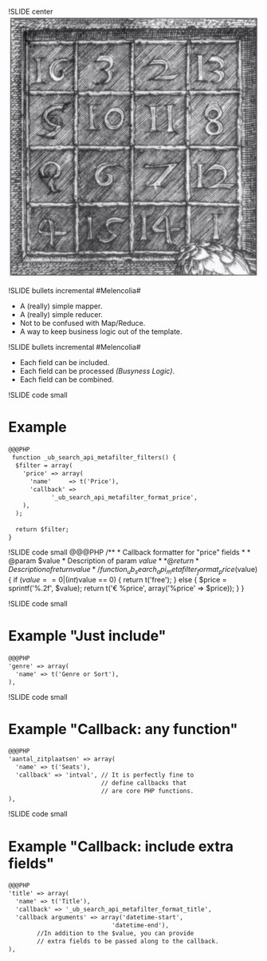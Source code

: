 !SLIDE center
![Melencolia I](./Melencolia_I.jpg)

!SLIDE bullets incremental
#Melencolia# 
* A (really) simple mapper.
* A (really) simple reducer.
* Not to be confused with Map/Reduce.
* A way to keep business logic out of the template.

!SLIDE bullets incremental
#Melencolia# 
* Each field can be included.
* Each field can be processed _(Busyness Logic)_.
* Each field can be combined.

!SLIDE code small
# Example #
    @@@PHP
     function _ub_search_api_metafilter_filters() {
      $filter = array(
        'price' => array(
          'name'     => t('Price'),
          'callback' => 
                '_ub_search_api_metafilter_format_price',
        ),
      );

      return $filter;
    }

!SLIDE code small
    @@@PHP
    /**
     * Callback formatter for "price" fields
     *
     * @param $value
     *   Description of param $value
     *
     * @return
     *   Description of return value
     */
    function _ub_search_api_metafilter_format_price($value) {
      if ($value == 0 | (int)$value == 0) {
        return t('free');
      }
      else {
        $price = sprintf('%.2f', $value);
        return t('€ %price', array('%price' => $price));
      }
    }

!SLIDE code small
# Example "Just include" #
    @@@PHP
    'genre' => array(
      'name' => t('Genre or Sort'),
    ),

!SLIDE code small
# Example "Callback: any function" #        
    @@@PHP
    'aantal_zitplaatsen' => array(
      'name' => t('Seats'),
      'callback' => 'intval', // It is perfectly fine to 
                              // define callbacks that 
                              // are core PHP functions. 
    ),

!SLIDE code small
# Example "Callback: include extra fields" #    
    @@@PHP
    'title' => array(
      'name' => t('Title'),
      'callback' => '_ub_search_api_metafilter_format_title',
      'callback arguments' => array('datetime-start',
                                 'datetime-end'), 
            //In addition to the $value, you can provide 
            // extra fields to be passed along to the callback.
    ),
